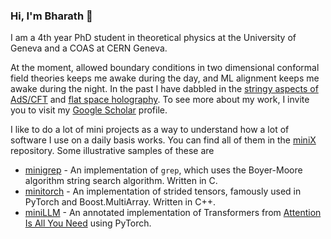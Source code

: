 ### Hi, I'm Bharath 👋

I am a 4th year PhD student in theoretical physics at the University of Geneva and a COAS at CERN Geneva. 

At the moment, allowed boundary conditions in two dimensional conformal field theories keeps me awake during the day, and ML alignment keeps me awake during the night. In the past I have dabbled in the [stringy aspects of AdS/CFT](https://arxiv.org/abs/2112.05115) and [flat space holography](https://arxiv.org/abs/2106.07649). To see more about my work, I invite you to visit my [Google Scholar](https://scholar.google.com/citations?user=8BDAnVAAAAAJ&hl=en) profile.

I like to do a lot of mini projects as a way to understand how a lot of software I use on a daily basis works. You can find all of them in the [miniX](https://github.com/bharathr98/minix) repository. Some illustrative samples of these are 
 - [minigrep](https://github.com/bharathr98/minigrep) - An implementation of `grep`, which uses the Boyer-Moore algorithm string search algorithm. Written in C.
 - [minitorch](https://github.com/bharathr98/minitorch) - An implementation of strided tensors, famously used in PyTorch and Boost.MultiArray. Written in C++.
 - [miniLLM](https://github.com/bharathr98/minillm) - An annotated implementation of Transformers from [Attention Is All You Need](https://arxiv.org/abs/1706.03762) using PyTorch.

<!--
**bharathr98/bharathr98** is a ✨ _special_ ✨ repository because its `README.md` (this file) appears on your GitHub profile.

Here are some ideas to get you started:

- 🔭 I’m currently working on ...
- 🌱 I’m currently learning ...
- 👯 I’m looking to collaborate on ...
- 🤔 I’m looking for help with ...
- 💬 Ask me about ...
- 📫 How to reach me: ...
- 😄 Pronouns: ...
- ⚡ Fun fact: ...
-->

